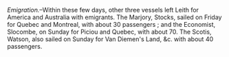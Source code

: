 *Emigration.*–Within these few days, other three
                    vessels left Leith for America and Australia with emigrants. The Marjory, Stocks, sailed on Friday for Quebec and Montreal,
                    with about 30 passengers ; and the Economist, Slocombe, on Sunday for
                    Piciou and Quebec, with about 70. The Scotis, Watson, also sailed on
                    Sunday for Van Diemen's Land, &c. with about 40 passengers.